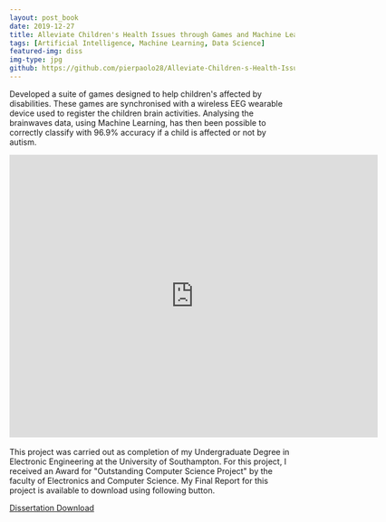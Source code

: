 ```yaml
---
layout: post_book
date: 2019-12-27
title: Alleviate Children's Health Issues through Games and Machine Learning
tags: [Artificial Intelligence, Machine Learning, Data Science]
featured-img: diss
img-type: jpg
github: https://github.com/pierpaolo28/Alleviate-Children-s-Health-Issues-through-Games-and-Machine-Learning
---
```


Developed a suite of games designed to help children's affected by disabilities. These games are synchronised with a wireless EEG wearable device used to register the children brain activities. Analysing the brainwaves data, using Machine Learning, has then been possible to correctly classify with 96.9% accuracy if a child is affected or not by autism.

<div class="wrapper" style="text-align: center;">
  <iframe
    class="vidio"
    width="650"
    height="500"
    src="https://www.youtube.com/embed/KakNrl0ls_4"
    frameborder="0"
    allowfullscreen
  >
  </iframe>
</div>
<br>
This project was carried out as completion of my Undergraduate Degree in Electronic Engineering at the University of Southampton. For this project, I received an Award for "Outstanding Computer Science Project" by the faculty of Electronics and Computer Science. My Final Report for this project is available to download using following button.

<a href="\assets\dist\Research_Submission.pdf" class="btn">Dissertation Download</a>
